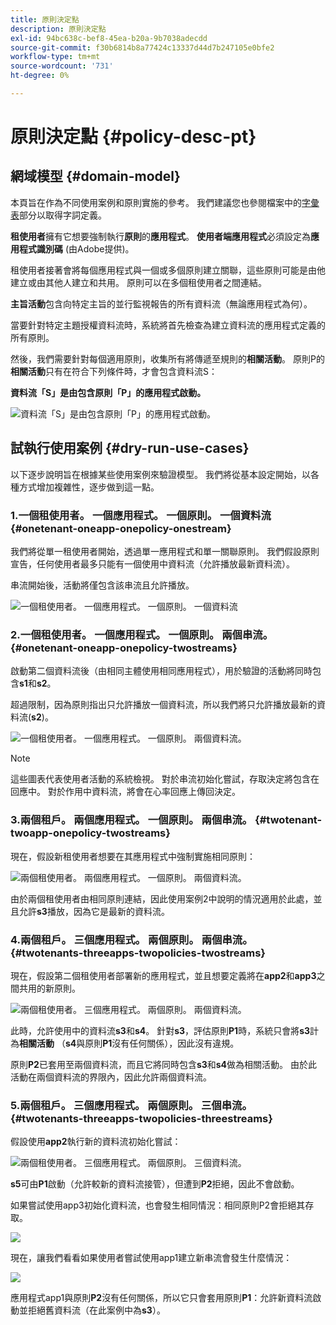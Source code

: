 ```yaml
---
title: 原則決定點
description: 原則決定點
exl-id: 94bc638c-bef8-45ea-b20a-9b7038adecdd
source-git-commit: f30b6814b8a77424c13337d44d7b247105e0bfe2
workflow-type: tm+mt
source-wordcount: '731'
ht-degree: 0%

---
```


# 原則決定點 {#policy-desc-pt}

## 網域模型 {#domain-model}

本頁旨在作為不同使用案例和原則實施的參考。 我們建議您也參閱檔案中的[字彙表](/help/concurrency-monitoring/cm-glossary.md)部分以取得字詞定義。

**租使用者**&#x200B;擁有它想要強制執行&#x200B;**原則**&#x200B;的&#x200B;**應用程式**。 **使用者端應用程式**&#x200B;必須設定為&#x200B;**應用程式識別碼** (由Adobe提供)。

租使用者接著會將每個應用程式與一個或多個原則建立關聯，這些原則可能是由他建立或由其他人建立和共用。 原則可以在多個租使用者之間連結。

**主旨活動**&#x200B;包含向特定主旨的並行監視報告的所有資料流（無論應用程式為何）。

當要針對特定主題授權資料流時，系統將首先檢查為建立資料流的應用程式定義的所有原則。

然後，我們需要針對每個適用原則，收集所有將傳遞至規則的&#x200B;**相關活動**。 原則P的&#x200B;**相關活動**&#x200B;只有在符合下列條件時，才會包含資料流S：

**資料流「S」是由包含原則「P」的應用程式啟動。**

![資料流「S」是由包含原則「P」的應用程式啟動。](assets/pdp-domain-model.png)

## 試執行使用案例 {#dry-run-use-cases}

以下逐步說明旨在根據某些使用案例來驗證模型。 我們將從基本設定開始，以各種方式增加複雜性，逐步做到這一點。

### 1.一個租使用者。 一個應用程式。 一個原則。 一個資料流 {#onetenant-oneapp-onepolicy-onestream}

我們將從單一租使用者開始，透過單一應用程式和單一關聯原則。 我們假設原則宣告，任何使用者最多只能有一個使用中資料流（允許播放最新資料流）。

串流開始後，活動將僅包含該串流且允許播放。

![一個租使用者。 一個應用程式。 一個原則。 一個資料流](assets/onetenant-app-policy-stream.png)


### 2.一個租使用者。 一個應用程式。 一個原則。 兩個串流。 {#onetenant-oneapp-onepolicy-twostreams}

啟動第二個資料流後（由相同主體使用相同應用程式），用於驗證的活動將同時包含&#x200B;**s1**&#x200B;和&#x200B;**s2**。

超過限制，因為原則指出只允許播放一個資料流，所以我們將只允許播放最新的資料流(**s2**)。

![一個租使用者。 一個應用程式。 一個原則。 兩個資料流。](assets/tenant-app-policy-twostream.png)

>[!NOTE]
>
>這些圖表代表使用者活動的系統檢視。 對於串流初始化嘗試，存取決定將包含在回應中。 對於作用中資料流，將會在心率回應上傳回決定。

### 3.兩個租戶。 兩個應用程式。 一個原則。 兩個串流。 {#twotenant-twoapp-onepolicy-twostreams}

現在，假設新租使用者想要在其應用程式中強制實施相同原則：

![兩個租使用者。 兩個應用程式。 一個原則。 兩個資料流。](assets/onepolicy-twotenant-app-stream.png)

由於兩個租使用者由相同原則連結，因此使用案例2中說明的情況適用於此處，並且允許&#x200B;**s3**&#x200B;播放，因為它是最新的資料流。

### 4.兩個租戶。 三個應用程式。 兩個原則。 兩個串流。 {#twotenants-threeapps-twopolicies-twostreams}

現在，假設第二個租使用者部署新的應用程式，並且想要定義將在&#x200B;**app2**&#x200B;和&#x200B;**app3**&#x200B;之間共用的新原則。

![兩個租使用者。 三個應用程式。 兩個原則。 兩個資料流。](assets/twotenant-policies-streams-threeapps.png)

此時，允許使用中的資料流&#x200B;**s3**&#x200B;和&#x200B;**s4**。 針對&#x200B;**s3**，評估原則&#x200B;**P1**&#x200B;時，系統只會將&#x200B;**s3**&#x200B;計為&#x200B;**相關活動** （**s4**&#x200B;與原則&#x200B;**P1**&#x200B;沒有任何關係），因此沒有違規。

原則&#x200B;**P2**&#x200B;已套用至兩個資料流，而且它將同時包含&#x200B;**s3**&#x200B;和&#x200B;**s4**&#x200B;做為相關活動。 由於此活動在兩個資料流的界限內，因此允許兩個資料流。

### 5.兩個租戶。 三個應用程式。 兩個原則。 三個串流。 {#twotenants-threeapps-twopolicies-threestreams}

假設使用&#x200B;**app2**&#x200B;執行新的資料流初始化嘗試：

![兩個租使用者。 三個應用程式。 兩個原則。 三個資料流。](assets/twotenants-policies-threeapps-streams.png)

**s5**&#x200B;可由&#x200B;**P1**&#x200B;啟動（允許較新的資料流接管），但遭到&#x200B;**P2**&#x200B;拒絕，因此不會啟動。

如果嘗試使用app3初始化資料流，也會發生相同情況：相同原則P2會拒絕其存取。

![](assets/stream-init-attempted-app3.png)

現在，讓我們看看如果使用者嘗試使用app1建立新串流會發生什麼情況：

![](assets/new-stream-with-app1.png)

應用程式app1與原則&#x200B;**P2**&#x200B;沒有任何關係，所以它只會套用原則&#x200B;**P1**：允許新資料流啟動並拒絕舊資料流（在此案例中為&#x200B;**s3**）。
